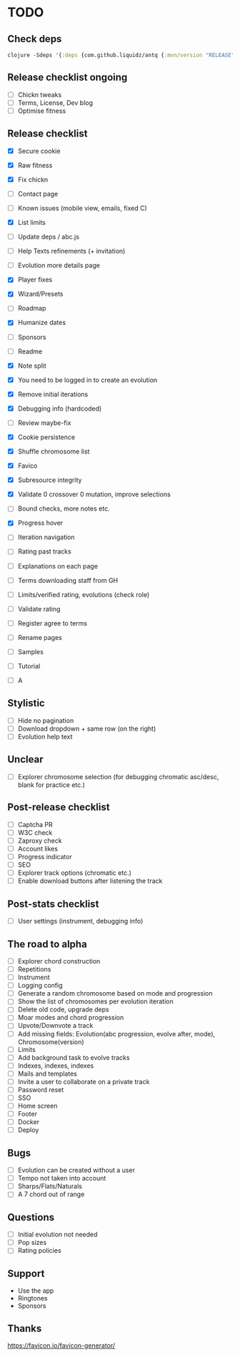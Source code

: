 # TODO

## Check deps

```clj
clojure -Sdeps '{:deps {com.github.liquidz/antq {:mvn/version "RELEASE"}}}' -M -m antq.core
```

## Release checklist ongoing

- [ ] Chickn tweaks
- [ ] Terms, License, Dev blog
- [ ] Optimise fitness

## Release checklist

- [X] Secure cookie
- [X] Raw fitness
- [X] Fix chickn
- [ ] Contact page
- [ ] Known issues (mobile view, emails, fixed C)
- [X] List limits
- [ ] Update deps / abc.js
- [ ] Help Texts refinements (+ invitation)
- [ ] Evolution more details page
- [X] Player fixes
- [X] Wizard/Presets
- [ ] Roadmap
- [X] Humanize dates
- [ ] Sponsors
- [ ] Readme
- [X] Note split
- [X] You need to be logged in to create an evolution
- [X] Remove initial iterations
- [X] Debugging info (hardcoded)
- [ ] Review maybe-fix
- [X] Cookie persistence
- [X] Shuffle chromosome list
- [X] Favico
- [X] Subresource integrity
- [X] Validate 0 crossover 0 mutation, improve selections
- [ ] Bound checks, more notes etc.
- [X] Progress hover
- [ ] Iteration navigation
- [ ] Rating past tracks
- [ ] Explanations on each page
- [ ] Terms downloading staff from GH
- [ ] Limits/verified rating, evolutions (check role)
- [ ] Validate rating
- [ ] Register agree to terms
- [ ] Rename pages
- [ ] Samples
- [ ] Tutorial
- [ ] A


## Stylistic

- [ ] Hide no pagination
- [ ] Download dropdown + same row (on the right)
- [ ] Evolution help text

## Unclear

- [ ] Explorer chromosome selection (for debugging chromatic asc/desc, blank for practice etc.)

## Post-release checklist

- [ ] Captcha PR
- [ ] W3C check
- [ ] Zaproxy check
- [ ] Account likes
- [ ] Progress indicator
- [ ] SEO
- [ ] Explorer track options (chromatic etc.)
- [ ] Enable download buttons after listening the track
 
## Post-stats checklist

- [ ] User settings (instrument, debugging info)


## The road to alpha

- [ ] Explorer chord construction
- [ ] Repetitions
- [ ] Instrument 
- [ ] Logging config
- [ ] Generate a random chromosome based on mode and progression
- [ ] Show the list of chromosomes per evolution iteration
- [ ] Delete old code, upgrade deps
- [ ] Moar modes and chord progression
- [ ] Upvote/Downvote a track
- [ ] Add missing fields: Evolution(abc progression, evolve after, mode), Chromosome(version)
- [ ] Limits
- [ ] Add background task to evolve tracks
- [ ] Indexes, indexes, indexes
- [ ] Mails and templates
- [ ] Invite a user to collaborate on a private track
- [ ] Password reset
- [ ] SSO
- [ ] Home screen
- [ ] Footer
- [ ] Docker
- [ ] Deploy

## Bugs

- [ ] Evolution can be created without a user
- [ ] Tempo not taken into account
- [ ] Sharps/Flats/Naturals
- [ ] A 7 chord out of range

## Questions

- [ ] Initial evolution not needed
- [ ] Pop sizes
- [ ] Rating policies

## Support

- Use the app
- Ringtones
- Sponsors

## Thanks

https://favicon.io/favicon-generator/